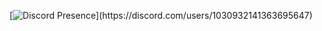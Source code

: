 [![Discord Presence](https://lanyard-profile-readme.vercel.app/api/1030932141363695647?theme=light&bg=809ecf&animated=false&hideDiscrim=true&borderRadius=30px&idleMessage=Probably%20doing%20something%20else...)](https://discord.com/users/1030932141363695647)
